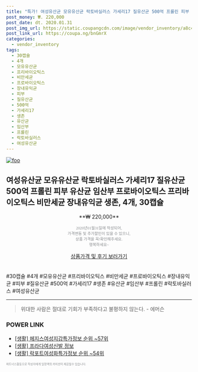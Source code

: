 ```yaml
--- 
title: "특가! 여성유산균 모유유산균 락토바실러스 가세리17 질유산균 500억 프롤린 피부 유산균 임산부 프로바이오틱스 프리바이오틱스 비만세균 장내유익..." 
post_money: ₩. 220,000 
post_date: dt. 2020.01.31 
post_img_url: https://static.coupangcdn.com/image/vendor_inventory/a8c4/6279d7cb5fce825e6c2b862f81afe18f97b875a53eebc8861e3d7effc43d.png 
post_link_url: https://coupa.ng/bnGmrX 
categories: 
  - vendor_inventory 
tags: 
  - 30캡슐 
  - 4개 
  - 모유유산균 
  - 프리바이오틱스 
  - 비만세균 
  - 프로바이오틱스 
  - 장내유익균 
  - 피부 
  - 질유산균 
  - 500억 
  - 가세리17 
  - 생존 
  - 유산균 
  - 임산부 
  - 프롤린 
  - 락토바실러스 
  - 여성유산균 
--- 
```

[![foo](https://static.coupangcdn.com/image/vendor_inventory/a8c4/6279d7cb5fce825e6c2b862f81afe18f97b875a53eebc8861e3d7effc43d.png)](https://coupa.ng/bnGmrX) 

## 여성유산균 모유유산균 락토바실러스 가세리17 질유산균 500억 프롤린 피부 유산균 임산부 프로바이오틱스 프리바이오틱스 비만세균 장내유익균 생존, 4개, 30캡슐 
<p style="text-align: center;">**₩ 220,000**</p> 
<p style="text-align: center;"><span style="color: #898c8f; font-family: Georgia,Times,serif; font-size: 0.75em;">2020년01월31일에 작성되어, <br>가격변동 및 추가할인이 있을 수 있으니,<br> 상품 가격을 꼭!확인해주세요.<br>행복하세요~</span> 
</p>	 
<div markdown="0" style="text-align: center;"><a href="https://coupa.ng/bnGmrX" class="btn btn--success">상품가격 및 후기 보러가기</a></div> 
<br><br> 
  #30캡슐 #4개 #모유유산균 #프리바이오틱스 #비만세균 #프로바이오틱스 #장내유익균 #피부 #질유산균 #500억 #가세리17 #생존 #유산균 #임산부 #프롤린 #락토바실러스 #여성유산균 
<hr> 

> 위대한 사람은 절대로 기회가 부족하다고 불평하지 않는다. - 에머슨 


### POWER LINK

* <a href="https://blog.naver.com/sakai111/221774898107" target="_blank"> [생활] 헤지스여성지갑특가정보 순위 ~57위</a>
* <a href="https://blog.naver.com/fasyy4321/221761966703" target="_blank"> [생활] 프라다여성신발 정보 </a>
* <a href="https://blog.naver.com/fasyy4321/221771037030" target="_blank"> [생활] 락포트여성화특가정보 순위 ~54위</a>

<span style="color: #898c8f; font-family: Georgia,Times,serif; font-size: 0.55em;">파트너스활동으로 작성자에게 일정액의 커미션이 제공될수 있습니다.</span> 
